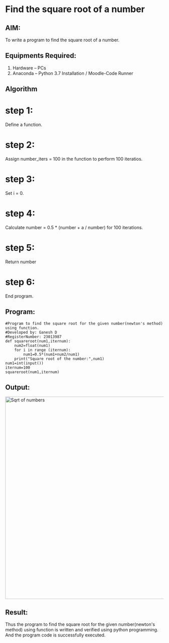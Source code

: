 # Find the square root of a number

## AIM:
To write a program to find the square root of a number.

## Equipments Required:
1. Hardware – PCs
2. Anaconda – Python 3.7 Installation / Moodle-Code Runner

## Algorithm
# step 1:
Define a function.
# step 2:
Assign number_iters = 100 in the function to perform 100 iteratios.
# step 3:
Set i = 0.
# step 4:
Calculate  number = 0.5 * (number + a / number) for 100 iterations.
# step 5:
Return number
# step 6:
End program.

## Program:
```
#Program to find the square root for the given number(newton's method) using function.
#Developed by: Ganesh D
#RegisterNumber: 23013987
def squareroot(num1,iternum):
    num2=float(num1)
    for i in range (iternum):
        num1=0.5*(num1+num2/num1)
    print("Square root of the number:",num1)
num1=int(input())
iternum=100
squareroot(num1,iternum)
```

## Output:
<img width="643" alt="Sqrt of numbers" src="https://github.com/Ganesh23013987/Square-root-of-a-number/assets/147473768/454d40de-85e1-4010-85ae-5673a7034931">


## Result:
Thus the program to find the square root for the given number(newton's method) using function is written and verified using python programming. 
And the program code is successfully executed.
